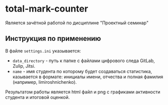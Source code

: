 # total-mark-counter

Является зачётной работой по дисциплине "Проектный семинар"

## Инструкция по применению

В файле ```settings.ini``` указывается:
- ```data_directory``` - путь к папке с файлами цифрового следа GitLab, Zulip, Jitsi.
- ```name``` - имя студента по которому будет создаваться статистика, казывается в формате: инициалы имени, отчества и полная фамилия (например, limiroshnichenko).

Результатом работы является html файл и png с графиками активности студента и итоговой оценкой.